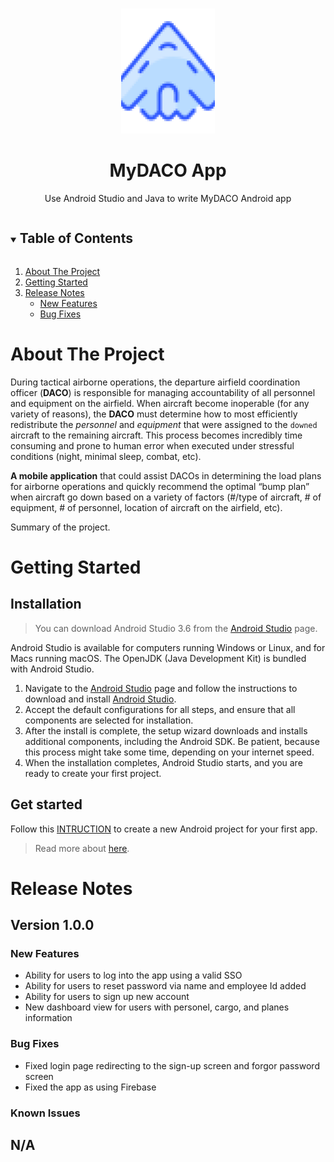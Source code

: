 <!-- PROJECT LOGO -->
<br />
<p align="center">
  <a href="https://github.com/tnguyen606-cs/myDACO">
    <img src="images/aircaft_icon.png" alt="Logo" width="150" height="200">
  </a>

  <h1 align="center">MyDACO App</h1>

  <p align="center">
    Use Android Studio and Java to write MyDACO Android app
  </p>
</p>


<!-- TABLE OF CONTENTS -->
<details open="open">
  <summary><h2 style="display: inline-block">Table of Contents</h2></summary>
  <ol>
    <li><a href="#about-the-project">About The Project</a></li>
    <li><a href="#getting-started">Getting Started</a></li>
    <li>
      <a href="#release-notes">Release Notes</a>
      <ul>
        <li><a href="#new-features">New Features</a></li>
        <li><a href="#bug-fixes">Bug Fixes</a></li>
      </ul>
    </li>
  </ol>
</details>

<!-- ABOUT THE PROJECT -->
# About The Project

During tactical airborne operations, the departure airfield coordination officer (**DACO**) is responsible for managing accountability of all personnel and equipment on the airfield. When aircraft become inoperable (for any variety of reasons), the **DACO** must determine how to most efficiently redistribute the *personnel* and *equipment* that were assigned to the `downed` aircraft to the remaining aircraft. This process becomes incredibly time consuming and prone to human error when executed under stressful conditions (night, minimal sleep, combat, etc).  

**A mobile application** that could assist DACOs in determining the load plans for airborne operations and quickly recommend the optimal “bump plan” when aircraft go down based on a variety of factors (#/type of aircraft, # of equipment, # of personnel, location of aircraft on the airfield, etc). 

Summary of the project.

<!-- GETTING STARTED -->
# Getting Started
## Installation

> You can download Android Studio 3.6 from the [Android Studio](https://developer.android.com/studio/) page.   

Android Studio is available for computers running Windows or Linux, and for Macs running macOS. The OpenJDK (Java Development Kit) is bundled with Android Studio.

1. Navigate to the [Android Studio](https://developer.android.com/studio/) page and follow the instructions to download and install [Android Studio](https://developer.android.com/studio/install.html). 
2. Accept the default configurations for all steps, and ensure that all components are selected for installation.
3. After the install is complete, the setup wizard downloads and installs additional components, including the Android SDK. Be patient, because this process might take some time, depending on your internet speed.
4. When the installation completes, Android Studio starts, and you are ready to create your first project.

## Get started

Follow this [INTRUCTION](https://developer.android.com/codelabs/build-your-first-android-app#2) to create a new Android project for your first app.  

> Read more about [here](https://developer.android.com/codelabs/build-your-first-android-app#0).

<!-- RELEASE NOTES -->
# Release Notes
## Version 1.0.0

### New Features
* Ability for users to log into the app using a valid SSO
* Ability for users to reset password via name and employee Id added
* Ability for users to sign up new account
* New dashboard view for users with personel, cargo, and planes information

### Bug Fixes
* Fixed login page redirecting to the sign-up screen and forgor password screen
* Fixed the app as using Firebase

### Known Issues
N/A
---
